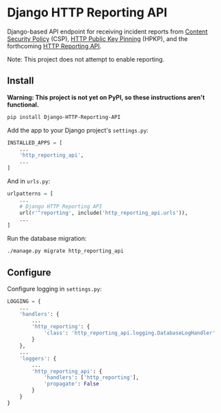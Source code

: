 Django HTTP Reporting API
=========================

Django-based API endpoint for receiving incident reports from [Content Security Policy](https://developer.mozilla.org/en-US/docs/Web/HTTP/CSP) (CSP), [HTTP Public Key Pinning](https://developer.mozilla.org/en-US/docs/Web/HTTP/Public_Key_Pinning) (HPKP), and the forthcoming [HTTP Reporting API](https://wicg.github.io/reporting/).

Note: This project does not attempt to enable reporting.

## Install

**Warning: This project is not yet on PyPI, so these instructions aren't functional.**

```bash
pip install Django-HTTP-Reporting-API
```

Add the app to your Django project's `settings.py`:

```python
INSTALLED_APPS = [
	...
	'http_reporting_api',
	...
]
```

And in `urls.py`:

```python
urlpatterns = [
	...
	# Django HTTP Reporting API
	url(r'^reporting', include('http_reporting_api.urls')),
	...
]
```

Run the database migration:

```bash
./manage.py migrate http_reporting_api
```

## Configure

Configure logging in `settings.py`:

```python
LOGGING = {
	...
	'handlers': {
		...
		'http_reporting': {
			'class': 'http_reporting_api.logging.DatabaseLogHandler'
		}
	},
	...
	'loggers': {
		...
		'http_reporting_api': {
			'handlers': ['http_reporting'],
			'propagate': False
		}
	}
}
```
